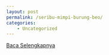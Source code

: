 ```yaml
---
layout: post
permalink: /seribu-mimpi-burung-beo/
categories:
    - Uncategorized
---
```


[Baca Selengkapnya](/05)